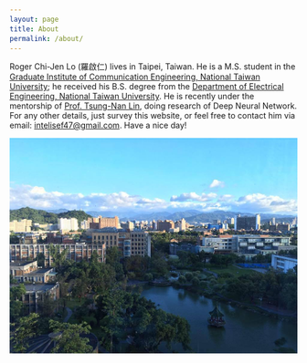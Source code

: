 ```yaml
---
layout: page
title: About
permalink: /about/
---
```


Roger Chi-Jen Lo (羅啟仁) lives in Taipei, Taiwan. He is a M.S. student in the <a href="https://comm.ntu.edu.tw">Graduate Institute of Communication Engineering, National Taiwan University</a>; he received his B.S. degree from the <a href="https://web.ee.ntu.edu.tw/">Department of Electrical Engineering, National Taiwan University</a>. He is recently under the mentorship of <a href="http://www.ee.ntu.edu.tw/profile?id=76">Prof. Tsung-Nan Lin</a>, doing research of Deep Neural Network. For any other details, just survey this website, or feel free to contact him via email: <a href="mailto: intelisef47@gmail.com">intelisef47@gmail.com</a>. Have a nice day!


![NTU](img/NTU.jpg)